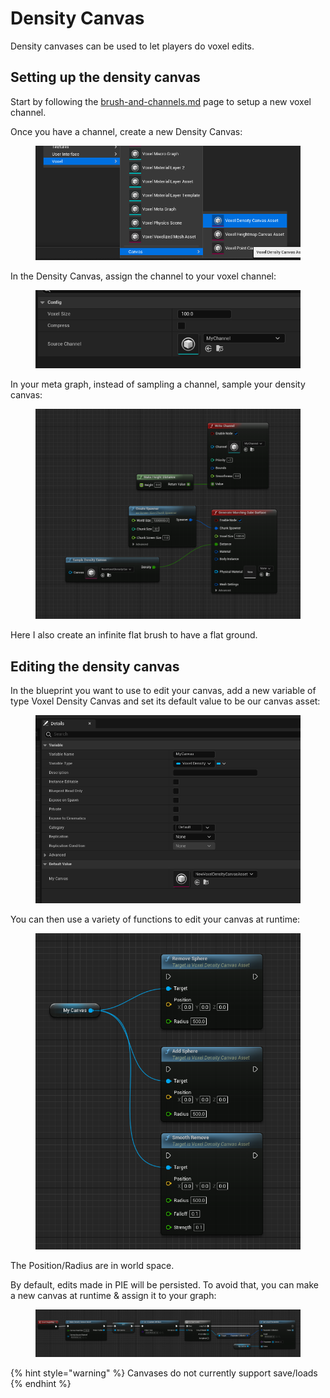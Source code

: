 # Density Canvas

Density canvases can be used to let players do voxel edits.

## Setting up the density canvas

Start by following the [brush-and-channels.md](brush-and-channels.md "mention") page to setup a new voxel channel.

Once you have a channel, create a new Density Canvas:

<figure><img src="../.gitbook/assets/image (2).png" alt=""><figcaption></figcaption></figure>

In the Density Canvas, assign the channel to your voxel channel:

<figure><img src="../.gitbook/assets/image (4).png" alt=""><figcaption></figcaption></figure>

In your meta graph, instead of sampling a channel, sample your density canvas:

<figure><img src="../.gitbook/assets/image (23).png" alt=""><figcaption></figcaption></figure>

Here I also create an infinite flat brush to have a flat ground.

## Editing the density canvas

In the blueprint you want to use to edit your canvas, add a new variable of type Voxel Density Canvas and set its default value to be our canvas asset:

<figure><img src="../.gitbook/assets/image (5).png" alt=""><figcaption></figcaption></figure>

You can then use a variety of functions to edit your canvas at runtime:

<figure><img src="../.gitbook/assets/image (28).png" alt=""><figcaption></figcaption></figure>

The Position/Radius are in world space.

By default, edits made in PIE will be persisted. To avoid that, you can make a new canvas at runtime & assign it to your graph:

<figure><img src="../.gitbook/assets/image (22).png" alt=""><figcaption></figcaption></figure>

{% hint style="warning" %}
Canvases do not currently support save/loads
{% endhint %}
